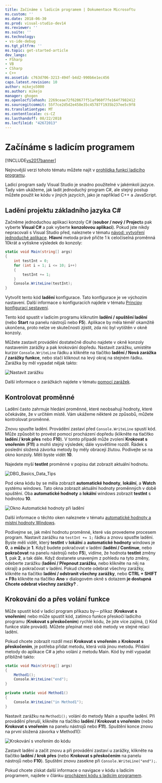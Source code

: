 ```yaml
---
title: Začínáme s ladicím programem | Dokumentace Microsoftu
ms.custom: ''
ms.date: 2018-06-30
ms.prod: visual-studio-dev14
ms.reviewer: ''
ms.suite: ''
ms.technology:
- vs-ide-debug
ms.tgt_pltfrm: ''
ms.topic: get-started-article
dev_langs:
- FSharp
- VB
- CSharp
- C++
ms.assetid: c763d706-3213-494f-b4d2-990b6e1ec456
caps.latest.revision: 10
author: mikejo5000
ms.author: mikejo
manager: ghogen
ms.openlocfilehash: 2269ceae72f620677f51af960f7fe164f7982412
ms.sourcegitcommit: 55f7ce2d5d2e458e35c45787f1935b237ee5c9f8
ms.translationtype: MT
ms.contentlocale: cs-CZ
ms.lasthandoff: 08/22/2018
ms.locfileid: "42672013"
---
```

# <a name="getting-started-with-the-debugger"></a>Začínáme s ladicím programem
[!INCLUDE[vs2017banner](../includes/vs2017banner.md)]

Nejnovější verzi tohoto tématu můžete najít v [prohlídka funkcí ladicího programu](https://docs.microsoft.com/visualstudio/debugger/debugger-feature-tour).  
  
Ladicí program sady Visual Studio je snadno použitelné v jakémkoli jazyce. Tady vám ukážeme, jak ladit jednoduchý program C#, ale stejný postup můžete použít ke kódu v jiných jazycích, jako je například C++ a JavaScript.  
  
##  <a name="BKMK_Start_debugging_a_VS_project"></a> Ladění projektu základního jazyka C#  
 Začněme jednoduchou aplikaci konzoly C# (**soubor / nový / Project**a pak vyberte **Visual C#** a pak vyberte **konzolovou aplikaci**). Pokud jste nikdy nepracovali s Visual Studio před, naleznete v tématu [návod: vytvoření jednoduché aplikace](../ide/walkthrough-create-a-simple-application-with-visual-csharp-or-visual-basic.md). **Hlavní** metoda právě přičte 1 k celočíselná proměnná 10krát a vytiskne výsledek do konzoly:  
  
```csharp  
static void Main(string[] args)  
{  
    int testInt = 0;  
    for (int i = 1; i <= 10; i++)  
    {  
        testInt += 1;  
    }  
    Console.WriteLine(testInt);  
}  
```  
  
 Vytvořit tento kód **ladění** konfigurace. Tato konfigurace je ve výchozím nastavení. Další informace o konfiguracích najdete v tématu [Principy konfigurací sestavení](../ide/understanding-build-configurations.md).  
  
 Tento kód spustit v ladicím programu kliknutím **ladění / spuštění ladění** (nebo **Start** na panelu nástrojů nebo **F5**). Aplikace by měla téměř okamžitě ukončena, proto nelze ve skutečnosti zjistit, zda nic byl vytištěn v okně konzoly.  
  
 Můžete zastavit provádění dostatečně dlouho najdete v okně konzoly nastavením zarážky a pak krokování dopředu. Nastavit zarážku, umístěte kurzor `Console.WriteLine` řádku a klikněte na tlačítko **ladění / Nová zarážka / zarážky funkce**, nebo stačí kliknout na levý okraj na stejném řádku. Zarážka by měl vypadat nějak takto:  
  
 ![Nastavit zarážku](../debugger/media/getstartedbreakpoint.png "GetStartedBreakpoint")  
  
 Další informace o zarážkách najdete v tématu [pomocí zarážek](../debugger/using-breakpoints.md).  
  
##  <a name="BKMK_Inspect_Variables"></a> Kontrolovat proměnné  
 Ladění často zahrnuje hledání proměnné, které neobsahují hodnoty, které očekáváte, že v určitém místě. Vám ukážeme některé ze způsobů, můžete kontrolovat proměnné.  
  
 Znovu spusťte ladění. Provádění zastaví před `Console.WriteLine` spustí kód. Může způsobit to provést pomocí procházení dopředu (klikněte na tlačítko **ladění / krok přes** nebo **F10**). V tomto případě může zvolení **Krokovat s vnořením** (**F11**) a mohli stejný výsledek; dále vysvětlíme rozdíl. Řádek s poslední složená závorka metody by měly obracejí žlutou. Podívejte se na okno konzoly. Měli byste vidět **10**.  
  
 Najedete myší **testInt** proměnné v popisu dat zobrazit aktuální hodnotu.  
  
 ![DBG&#95;Basics&#95;Data&#95;Tips](../debugger/media/dbg-basics-data-tips.png "DBG_Basics_Data_Tips")  
  
 Pod okna kódu by se měla zobrazit **automatické hodnoty**, **lokální**, a **Watch** systému windows. Tato okna zobrazit aktuální hodnoty proměnných v době spuštění. Oba **automatické hodnoty** a **lokální** windows zobrazit **testInt** s hodnotou **10**.  
  
 ![Okno Automatické hodnoty při ladění](../debugger/media/getstartedwindows.png "GetStartedWindows")  
  
 Další informace o těchto oken naleznete v tématu [automatické hodnoty a místní hodnoty Windows](../debugger/autos-and-locals-windows.md).  
  
 Podívejme se, jak mění hodnotu proměnné, které vás provedeme procesem program. Nastavit zarážku na `testInt += 1;` řádku a znovu spusťte ladění. Byste měli vidět, který **testInt** v **lokální** a **automatické hodnoty** windows je **0**, a **můžu** je **1**. Když budete pokračovat v ladění (**ladění / Continue**, nebo **pokračovat** na panelu nástrojů nebo **F5**), vidíme, že hodnota **testInt** změny **1**, pak **2**, a tak dále. Když dostanete unaveným z pohledu na tyto změny, odeberte zarážku (**ladění / Přepnout zarážku**, nebo klikněte na něj na okraji) a pokračovat v ladění. Pokud chcete odebrat všechny zarážky, klikněte na tlačítko **ladění / odstranit všechny zarážky**, nebo **CTRL + SHIFT + F9**a klikněte na tlačítko **Ano** v dialogovém okně s dotazem **je dostupná Chcete odebrat všechny zarážky?** .  
  
## <a name="stepping-into-and-over-function-calls"></a>Krokování do a přes volání funkce  
 Může spustit kód v ladicí program příkazu by-– příkaz (**Krokovat s vnořením**) nebo může spustit kód, zatímco funkce přeskočí ladicího programu (**Krokovat s přeskočením**) rychlé kódu, že jste více zajímá, () Kód funkce stále provádí). Můžete přepínat mezi obě metody ve stejné relaci ladění.  
  
 Pokud chcete zobrazit rozdíl mezi **Krokovat s vnořením** a **Krokovat s přeskočením**, je potřeba přidat metodu, která volá jinou metodu. Přidání metody do aplikace C# a jeho volání z metodu Main. Kód by měl vypadat přibližně takto:  
  
```csharp  
static void Main(string[] args)  
{  
    Method1();  
    Console.WriteLine("end");  
}  
  
private static void Method1()  
{  
    Console.WriteLine("in Method1");  
}  
```  
  
 Nastavit zarážku na `Method1();` volání do metody Main a spusťte ladění. Při provádění přeruší, klikněte na tlačítko **ladění / Krokovat s vnořením** (nebo **Krokovat s vnořením** na panelu nástrojů nebo **F11**). Spuštění konce znovu na první složená závorka v Method1():  
  
 ![Krokování s vnořením do kódu](../debugger/media/getstartedstepinto.png "GetStartedStepInto")  
  
 Zastavit ladění a začít znovu a při provádění zastaví u zarážky, klikněte na tlačítko **ladění / krok přes** (nebo **Krokovat s přeskočením** na panelu nástrojů nebo **F10**). Spuštění znovu zasekne při `Console.WriteLine("end");`.  
  
 Pokud chcete získat další informace o navigace v kódu s ladicím programem, najdete v článku [procházení kódu s ladicím programem](../debugger/navigating-through-code-with-the-debugger.md).





